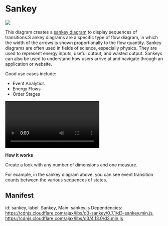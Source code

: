 #  Sankey


![](sankey.png)

This diagram creates a [sankey diagram](https://en.wikipedia.org/wiki/Sankey_diagram) to display sequences of transitions.S ankey diagrams are a specific type of flow diagram, in which the width of the arrows is shown proportionally to the flow quantity. Sankey diagrams are often used in fields of science, especially physics. They are used to represent energy inputs, useful output, and wasted output. Sankeys can also be used to understand how users arrive at and navigate through an application or website. 

Good use cases include: 
- Event Analytics
- Energy Flows
- Order Stages

![](sankey.mov)

**How it works**

Create a look with any number of dimensions and one measure.

For example, in the sankey diagram above, you can see event transition counts between the various sequences of states.

## Manifest
id: sankey,
label: Sankey,
Main: sankey.js
Dependencies: https://cdnjs.cloudflare.com/ajax/libs/d3-sankey/0.7.1/d3-sankey.min.js, https://cdnjs.cloudflare.com/ajax/libs/d3/4.13.0/d3.min.js

